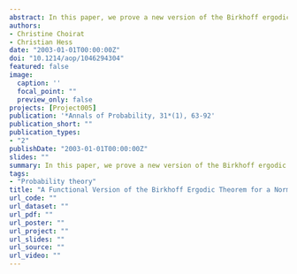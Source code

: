 ```yaml
---
abstract: In this paper, we prove a new version of the Birkhoff ergodic theorem (BET) for random variables depending on a parameter (alias integrands). This involves variational convergences, namely epigraphical, hypographical and uniform convergence and requires a suitable definition of the conditional expectation of integrands. We also have to establish the measurability of the epigraphical lower and upper limits with respect to the $\sigma$-field of invariant subsets. From the main result, applications to uniform versions of the BET to sequences of random sets and to the strong consistency of estimators are briefly derived.
authors:
- Christine Choirat
- Christian Hess
date: "2003-01-01T00:00:00Z"
doi: "10.1214/aop/1046294304"
featured: false
image:
  caption: ''
  focal_point: ""
  preview_only: false
projects: [Project005]
publication: '*Annals of Probability, 31*(1), 63-92'
publication_short: ""
publication_types:
- "2"
publishDate: "2003-01-01T00:00:00Z"
slides: ""
summary: In this paper, we prove a new version of the Birkhoff ergodic theorem (BET) for random variables depending on a parameter (alias integrands). This involves variational convergences, namely epigraphical, hypographical and uniform convergence and requires a suitable definition of the conditional expectation of integrands. We also have to establish the measurability of the epigraphical lower and upper limits with respect to the $\sigma$-field of invariant subsets. From the main result, applications to uniform versions of the BET to sequences of random sets and to the strong consistency of estimators are briefly derived.
tags:
- "Probability theory"
title: "A Functional Version of the Birkhoff Ergodic Theorem for a Normal Integrand: A Variational Approach"
url_code: ""
url_dataset: ""
url_pdf: ""
url_poster: ""
url_project: ""
url_slides: ""
url_source: ""
url_video: ""
---
```


<script type="text/javascript" src="//cdn.plu.mx/widget-details.js"></script>
<a href="https://plu.mx/plum/a/?doi=10.1214/aop/1046294304" class="plumx-details"></a>
